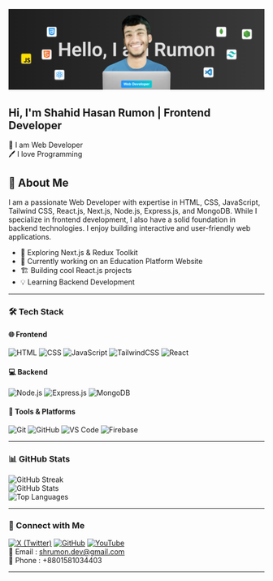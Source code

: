 [<img src='https://raw.githubusercontent.com/rumon3-1416/rumon3-1416/refs/heads/main/Screenshot%20(412).png'>](https://github.com/rumon3-1416/)

## Hi, I'm Shahid Hasan Rumon | Frontend Developer

<p>
👑 I am Web Developer <br> 
🖊️ I love Programming </p>

## 🚀 About Me

I am a passionate Web Developer with expertise in HTML, CSS, JavaScript, Tailwind CSS, React.js, Next.js, Node.js, Express.js, and MongoDB. While I specialize in frontend development, I also have a solid foundation in backend technologies. I enjoy building interactive and user-friendly web applications.

- 🎯 Exploring Next.js & Redux Toolkit
- 🔧 Currently working on an Education Platform Website
- 🏗️ Building cool React.js projects
- 💡 Learning Backend Development

---

### 🛠 Tech Stack

#### 🌐 Frontend

![HTML](https://img.shields.io/badge/HTML5-E34F26?style=for-the-badge&logo=html5&logoColor=white) ![CSS](https://img.shields.io/badge/CSS3-1572B6?style=for-the-badge&logo=css3&logoColor=white) ![JavaScript](https://img.shields.io/badge/JavaScript-F7DF1E?style=for-the-badge&logo=javascript&logoColor=black) ![TailwindCSS](https://img.shields.io/badge/Tailwind_CSS-38B2AC?style=for-the-badge&logo=tailwind-css&logoColor=white) ![React](https://img.shields.io/badge/React-20232A?style=for-the-badge&logo=react&logoColor=61DAFB)

#### 💻 Backend

![Node.js](https://img.shields.io/badge/Node.js-43853D?style=for-the-badge&logo=node.js&logoColor=white) ![Express.js](https://img.shields.io/badge/Express.js-000000?style=for-the-badge&logo=express&logoColor=white) ![MongoDB](https://img.shields.io/badge/MongoDB-4EA94B?style=for-the-badge&logo=mongodb&logoColor=white)

#### 🔧 Tools & Platforms

![Git](https://img.shields.io/badge/Git-F05032?style=for-the-badge&logo=git&logoColor=white) ![GitHub](https://img.shields.io/badge/GitHub-181717?style=for-the-badge&logo=github&logoColor=white) ![VS Code](https://img.shields.io/badge/VS_Code-007ACC?style=for-the-badge&logo=visual-studio-code&logoColor=white) ![Firebase](https://img.shields.io/badge/Firebase-ffca28?style=for-the-badge&logo=firebase&logoColor=black)

---

### 📊 GitHub Stats

<p align="left">
  <img src="https://github-readme-streak-stats.herokuapp.com?user=rumon3-1416&theme=radical&v" alt="GitHub Streak" />
  <br>
  <img src="https://github-readme-stats.vercel.app/api?username=rumon3-1416&show_icons=true&theme=radical" alt="GitHub Stats" />
  <br>
  <img src="https://github-readme-stats.vercel.app/api/top-langs/?username=rumon3-1416&layout=compact&theme=radical" alt="Top Languages" />
</p>

---

### 🔗 Connect with Me

[![X (Twitter)](https://img.shields.io/badge/X-000000?style=for-the-badge&logo=twitter&logoColor=white)](https://x.com/rumon3_1416) [![GitHub](https://img.shields.io/badge/GitHub-181717?style=for-the-badge&logo=github&logoColor=white)](https://github.com/rumon3-1416) [![YouTube](https://img.shields.io/badge/YouTube-FF0000?style=for-the-badge&logo=youtube&logoColor=white)](https://www.youtube.com/@Rumon314)<br> 📧 Email : [shrumon.dev@gmail.com](mailto:shrumon.dev@gmail.com)  
📱 Phone : +8801581034403

---

